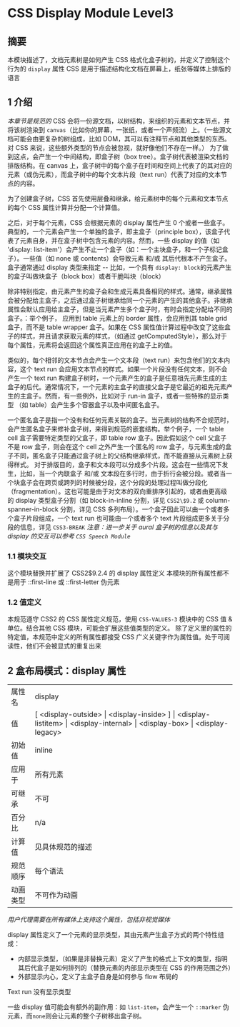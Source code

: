 # CSS Display Module Level3

## 摘要

本模块描述了，文档元素树是如何产生 CSS 格式化盒子树的，并定义了控制这个行为的 `display` 属性
CSS 是用于描述结构化文档在屏幕上，纸张等媒体上排版的语言

## 1 介绍

_本章节是规范的_
CSS 会将一份源文档，以树结构，来组织的元素和文本节点，并将该树渲染到 `canvas`（比如你的屏幕，一张纸，或者一个声频流）上。（一些源文档可能会由更复杂的树组成，比如 DOM，其可以有注释节点和其他类型的东西。对 CSS 来说，这些额外类型的节点会被忽视，就好像他们不存在一样。）
为了做到这点，会产生一个中间结构，即盒子树（box tree）。盒子树代表被渲染文档的排版结构。在 canvas 上，盒子树中的每个盒子在时间和空间上代表了的其对应的元素（或伪元素），而盒子树中的每个文本片段（text run）代表了对应的文本节点的内容。

为了创建盒子树，CSS 首先使用层叠和继承，给元素树中的每个元素和文本节点的每个 CSS 属性计算并分配一个计算值。

之后，对于每个元素，CSS 会根据元素的 display 属性产生 0 个或者一些盒子。典型的，一个元素会产生一个单独的盒子，即主盒子（principle box），该盒子代表了元素自身，并在盒子树中包含元素的内容。然而，一些 display 的值（如 'display: list-item'）会产生不止一个盒子（如：一个主块盒子，和一个子标记盒子）。一些值（如 none 或 contents）会导致元素 和/或 其后代根本不产生盒子。盒子通常通过 display 类型来指定 -- 比如，一个具有 `display: block`的元素产生的盒子叫做块盒子（block box）或者干脆叫块（block）

除非特别指定，由元素产生的盒子会和生成元素具备相同的样式。通常，继承属性会被分配给主盒子，之后通过盒子树继承给同一个元素的产生的其他盒子。非继承属性会默认应用给主盒子，但是当元素产生多个盒子时，有时会指定分配给不同的盒子。：举个例子， 应用到 table 元素上的 border 属性，会应用到其 table grid 盒子，而不是 table wrapper 盒子。如果在 CSS 属性值计算过程中改变了这些盒子的样式，并且请求获取元素的样式，（如通过 getComputedStyle），那么对于每个属性，元素将会返回这个属性真正应用在的盒子上的值。

类似的，每个相邻的文本节点会产生一个文本段（text run）来包含他们的文本内容，这个 text run 会应用文本节点的样式。如果一个片段没有任何文本，则不会产生一个 text run
构建盒子树时，一个元素产生的盒子是任意祖先元素生成的主盒子的后代。通常情况下，一个元素的主盒子的直接父盒子是它最近的祖先元素产生的主盒子。然而，有一些例外，比如对于 run-in 盒子，或者一些特殊的显示类型 （如 table）会产生多个容器盒子以及中间匿名盒子。

一个匿名盒子是指一个没有和任何元素关联的盒子。当元素树的结构不合规范时，会产生匿名盒子来修补盒子树，来得到规范的嵌套结构。举个例子，一个 table cell 盒子需要特定类型的父盒子，即 table row 盒子。因此假如这个 cell 父盒子不是 row 盒子，则会在这个 cell 之外产生一个匿名的 row 盒子，与元素生成的盒子不同，匿名盒子只能通过盒子树上的父结构继承样式，而不能直接从元素树上获得样式。
对于排版目的，盒子和文本段可以分成多个片段。这会在一些情况下发生，比如，当一个内联盒子 和/或 文本段在多行时，由于折行会被分段。或者当一个块盒子会在跨页或跨列的时候被分段，这个分段的处理过程叫做分段化（fragmentation）。这也可能是由于对文本的双向重排序引起的，或者由更高级的 display 类型盒子分割（如 block-in-inline 分割，详见 `CSS2\$9.2` 或 column-spanner-in-block 分割，详见 CSS 多列布局）。一个盒子因此可以由一个或者多个盒子片段组成，一个 text run 也可能由一个或者多个 text 片段组成更多关于分段的信息，详见 `CSS3-BREAK`
_注意：进一步关于 aural 盒子树的信息以及其与 display 的交互可以参考 `CSS Speech Module`_

### 1.1 模块交互

这个模块替换并扩展了 CSS2\$9.2.4 的 display 属性定义
本模块的所有属性都不是用于 ::first-line 或 ::first-letter 伪元素

### 1.2 值定义

本规范遵守 CSS2 的 CSS 属性定义规范，使用 `CSS-VALUES-3` 模块中的 CSS 值 & 单位。结合其他 CSS 模块，可能会扩展这些值类型的定义。
除了定义里的属性的特定值，本规范中定义的所有属性都接受 CSS 广义关键字作为属性值。处于可阅读性，他们不会被显式的重复出来

## 2 盒布局模式：display 属性

|          |                                                                                                                                         |
| -------- | --------------------------------------------------------------------------------------------------------------------------------------- |
| 属性名   | display                                                                                                                                 |
| 值       | \[ \<display-outside> \| \<display-inside\> \] \| \<display-listitem\> \| \<display-internal\> \| \<display-box\> \| \<display-legacy\> |
| 初始值   | inline                                                                                                                                  |
| 应用于   | 所有元素                                                                                                                                |
| 可继承   | 不可                                                                                                                                    |
| 百分比   | n\/a                                                                                                                                    |
| 计算值   | 见具体规范的描述                                                                                                                        |
| 规范顺序 | 每个语法                                                                                                                                |
| 动画类型 | 不可作为动画                                                                                                                            |

_用户代理需要在所有媒体上支持这个属性，包括非视觉媒体_

display 属性定义了一个元素的显示类型，其由元素产生盒子方式的两个特性组成：

- 内部显示类型，（如果是非替换元素）定义了产生的格式上下文的类型，指明其后代盒子是如何排列的（替换元素的内部显示类型在 CSS 的作用范围之外）
- 外部显示内心，定义了主盒子自身是如何参与 flow 布局的

Text run 没有显示类型

一些 display 值可能会有额外的副作用：如 `list-item`，会产生一个 `::marker` 伪元素，而`none`则会让元素的整个子树移出盒子树。

